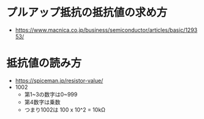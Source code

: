 # プルアップ抵抗の抵抗値の求め方
- https://www.macnica.co.jp/business/semiconductor/articles/basic/129353/

# 抵抗値の読み方
- https://spiceman.jp/resistor-value/
- 1002
  - 第1~3の数字は0~999
  - 第4数字は乗数
  - つまり1002は 100 x 10^2 = 10kΩ
